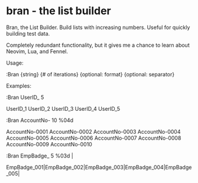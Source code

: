 # bran - the list builder

Bran, the List Builder. Build lists with increasing numbers. Useful for quickly 
building test data. 

Completely redundant functionality, but it gives me a chance to learn about Neovim, Lua, and Fennel.

Usage: 

:Bran {string} {# of iterations} {optional: format} {optional: separator}

Examples:

:Bran UserID_ 5 

UserID_1
UserID_2
UserID_3
UserID_4
UserID_5

:Bran AccountNo- 10 %04d

AccountNo-0001
AccountNo-0002
AccountNo-0003
AccountNo-0004
AccountNo-0005
AccountNo-0006
AccountNo-0007
AccountNo-0008
AccountNo-0009
AccountNo-0010

:Bran EmpBadge_ 5 %03d |

EmpBadge_001|EmpBadge_002|EmpBadge_003|EmpBadge_004|EmpBadge_005|



